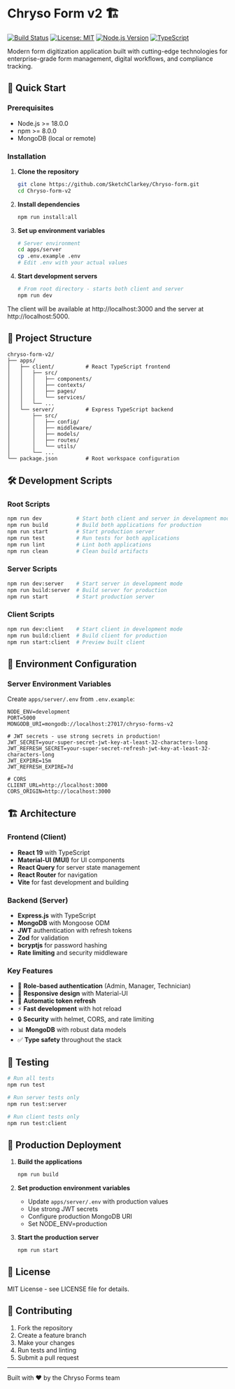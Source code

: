 # Chryso Form v2 🏗️

[![Build Status](https://github.com/SketchClarkey/Chryso-form-v2/workflows/CI/badge.svg)](https://github.com/SketchClarkey/Chryso-form-v2/actions)
[![License: MIT](https://img.shields.io/badge/License-MIT-yellow.svg)](https://opensource.org/licenses/MIT)
[![Node.js Version](https://img.shields.io/badge/node-%3E%3D18.0.0-brightgreen.svg)](https://nodejs.org/)
[![TypeScript](https://img.shields.io/badge/TypeScript-5.8+-blue.svg)](https://www.typescriptlang.org/)

Modern form digitization application built with cutting-edge technologies for
enterprise-grade form management, digital workflows, and compliance tracking.

## 🚀 Quick Start

### Prerequisites

- Node.js >= 18.0.0
- npm >= 8.0.0
- MongoDB (local or remote)

### Installation

1. **Clone the repository**

   ```bash
   git clone https://github.com/SketchClarkey/Chryso-form.git
   cd Chryso-form-v2
   ```

2. **Install dependencies**

   ```bash
   npm run install:all
   ```

3. **Set up environment variables**

   ```bash
   # Server environment
   cd apps/server
   cp .env.example .env
   # Edit .env with your actual values
   ```

4. **Start development servers**
   ```bash
   # From root directory - starts both client and server
   npm run dev
   ```

The client will be available at http://localhost:3000 and the server at
http://localhost:5000.

## 📁 Project Structure

```
chryso-form-v2/
├── apps/
│   ├── client/          # React TypeScript frontend
│   │   ├── src/
│   │   │   ├── components/
│   │   │   ├── contexts/
│   │   │   ├── pages/
│   │   │   └── services/
│   │   └── ...
│   └── server/          # Express TypeScript backend
│       ├── src/
│       │   ├── config/
│       │   ├── middleware/
│       │   ├── models/
│       │   ├── routes/
│       │   └── utils/
│       └── ...
└── package.json         # Root workspace configuration
```

## 🛠 Development Scripts

### Root Scripts

```bash
npm run dev           # Start both client and server in development mode
npm run build         # Build both applications for production
npm run start         # Start production server
npm run test          # Run tests for both applications
npm run lint          # Lint both applications
npm run clean         # Clean build artifacts
```

### Server Scripts

```bash
npm run dev:server    # Start server in development mode
npm run build:server  # Build server for production
npm run start         # Start production server
```

### Client Scripts

```bash
npm run dev:client    # Start client in development mode
npm run build:client  # Build client for production
npm run start:client  # Preview built client
```

## 🔧 Environment Configuration

### Server Environment Variables

Create `apps/server/.env` from `.env.example`:

```env
NODE_ENV=development
PORT=5000
MONGODB_URI=mongodb://localhost:27017/chryso-forms-v2

# JWT secrets - use strong secrets in production!
JWT_SECRET=your-super-secret-jwt-key-at-least-32-characters-long
JWT_REFRESH_SECRET=your-super-secret-refresh-jwt-key-at-least-32-characters-long
JWT_EXPIRE=15m
JWT_REFRESH_EXPIRE=7d

# CORS
CLIENT_URL=http://localhost:3000
CORS_ORIGIN=http://localhost:3000
```

## 🏗 Architecture

### Frontend (Client)

- **React 19** with TypeScript
- **Material-UI (MUI)** for UI components
- **React Query** for server state management
- **React Router** for navigation
- **Vite** for fast development and building

### Backend (Server)

- **Express.js** with TypeScript
- **MongoDB** with Mongoose ODM
- **JWT** authentication with refresh tokens
- **Zod** for validation
- **bcryptjs** for password hashing
- **Rate limiting** and security middleware

### Key Features

- 🔐 **Role-based authentication** (Admin, Manager, Technician)
- 📱 **Responsive design** with Material-UI
- 🔄 **Automatic token refresh**
- ⚡ **Fast development** with hot reload
- 🔒 **Security** with helmet, CORS, and rate limiting
- 📊 **MongoDB** with robust data models
- ✅ **Type safety** throughout the stack

## 🧪 Testing

```bash
# Run all tests
npm run test

# Run server tests only
npm run test:server

# Run client tests only
npm run test:client
```

## 🚀 Production Deployment

1. **Build the applications**

   ```bash
   npm run build
   ```

2. **Set production environment variables**
   - Update `apps/server/.env` with production values
   - Use strong JWT secrets
   - Configure production MongoDB URI
   - Set NODE_ENV=production

3. **Start the production server**
   ```bash
   npm run start
   ```

## 📄 License

MIT License - see LICENSE file for details.

## 🤝 Contributing

1. Fork the repository
2. Create a feature branch
3. Make your changes
4. Run tests and linting
5. Submit a pull request

---

Built with ❤️ by the Chryso Forms team
